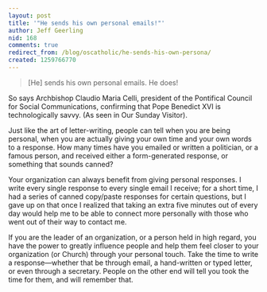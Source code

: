 ```yaml
---
layout: post
title: '"He sends his own personal emails!"'
author: Jeff Geerling
nid: 168
comments: true
redirect_from: /blog/oscatholic/he-sends-his-own-persona/
created: 1259766770
---
```

<blockquote>[He] sends his own personal emails. He does!</blockquote>
<p>So says Archbishop Claudio Maria Celli, president of the Pontifical Council for Social Communications, confirming that Pope Benedict XVI is technologically savvy. (As seen in Our Sunday Visitor).</p>
<p>Just like the art of letter-writing, people can tell when you are being personal, when you are actually giving your own time and your own words to a response. How many times have you emailed or written a politician, or a famous person, and received either a form-generated response, or something that sounds canned?</p>
<p>Your organization can always benefit from giving personal responses. I write every single response to every single email I receive; for a short time, I had a series of canned copy/paste responses for certain questions, but I gave up on that once I realized that taking an extra five minutes out of every day would help me to be able to connect more personally with those who went out of their way to contact me.</p>
<p>If you are the leader of an organization, or a person held in high regard, you have the power to greatly influence people and help them feel closer to your organization (or Church) through your personal touch. Take the time to write a response&mdash;whether that be through email, a hand-written or typed letter, or even through a secretary. People on the other end will tell you took the time for them, and will remember that.</p>
